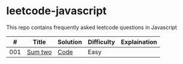 # leetcode-javascript
This repo contains frequently asked leetcode questions in Javascript

| # | Title | Solution | Difficulty | Explaination|
|---| ----- | -------- | ---------- |-------------- |
|001|[Sum two](https://leetcode.com/problems/two-sum/) | [Code](./solutions/0001.TwoSum.js)|Easy|